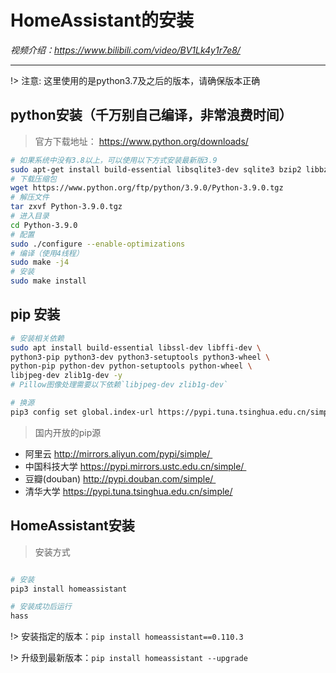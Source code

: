# HomeAssistant的安装

*视频介绍：https://www.bilibili.com/video/BV1Lk4y1r7e8/*

---
!> 注意: 这里使用的是python3.7及之后的版本，请确保版本正确
## python安装（千万别自己编译，非常浪费时间）
> 官方下载地址： https://www.python.org/downloads/
```bash
# 如果系统中没有3.8以上，可以使用以下方式安装最新版3.9
sudo apt-get install build-essential libsqlite3-dev sqlite3 bzip2 libbz2-dev -y
# 下载压缩包
wget https://www.python.org/ftp/python/3.9.0/Python-3.9.0.tgz
# 解压文件
tar zxvf Python-3.9.0.tgz
# 进入目录
cd Python-3.9.0
# 配置
sudo ./configure --enable-optimizations
# 编译（使用4线程）
sudo make -j4
# 安装
sudo make install
```

## pip 安装

```bash
# 安装相关依赖
sudo apt install build-essential libssl-dev libffi-dev \
python3-pip python3-dev python3-setuptools python3-wheel \
python-pip python-dev python-setuptools python-wheel \
libjpeg-dev zlib1g-dev -y
# Pillow图像处理需要以下依赖`libjpeg-dev zlib1g-dev`

# 换源
pip3 config set global.index-url https://pypi.tuna.tsinghua.edu.cn/simple
```

> 国内开放的pip源
* 阿里云 http://mirrors.aliyun.com/pypi/simple/ 
* 中国科技大学 https://pypi.mirrors.ustc.edu.cn/simple/ 
* 豆瓣(douban) http://pypi.douban.com/simple/ 
* 清华大学 https://pypi.tuna.tsinghua.edu.cn/simple/

## HomeAssistant安装

> 安装方式

```bash

# 安装
pip3 install homeassistant

# 安装成功后运行
hass
```
!> 安装指定的版本：`pip install homeassistant==0.110.3`

!> 升级到最新版本：`pip install homeassistant --upgrade`


